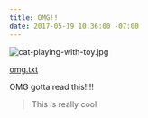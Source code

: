 ```yaml
---
title: OMG!!
date: 2017-05-19 10:36:00 -07:00
---
```



![cat-playing-with-toy.jpg](/uploads/cat-playing-with-toy.jpg)

[omg.txt](/uploads/omg.txt)

OMG gotta read this!!!!

> This is really cool
